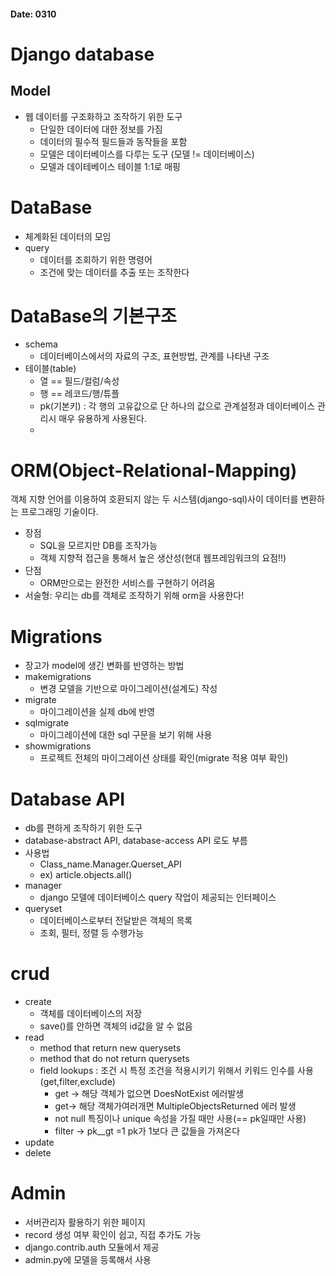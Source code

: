 #### Date: 0310

#  Django database



## Model

- 웹 데이터를 구조화하고 조작하기 위한 도구
  - 단일한 데이터에 대한 정보를 가짐
  - 데이터의 필수적 필드들과 동작들을 포함
  - 모델은 데이터베이스를 다루는 도구 (모델 != 데이터베이스)
  - 모델과 데이테베이스 테이블 1:1로 매핑 



# DataBase 

- 체계화된 데이터의 모임
- query
  - 데이터를 조회하기 위한 명령어
  - 조건에 맞는 데이터를 추출 또는 조작한다



# DataBase의 기본구조

- schema	
  - 데이터베이스에서의 자료의 구조, 표현방법, 관계를 나타낸 구조
- 테이블(table)
  - 열 == 필드/컬럼/속성 
  - 행 == 레코드/행/튜플
  - pk(기본키) : 각 행의 고유값으로 단 하나의 값으로 관계설정과 데이터베이스 관리시 매우 유용하게 사용된다.
  - 



# ORM(Object-Relational-Mapping)

객체 지향 언어를 이용하여 호환되지 않는 두 시스템(django-sql)사이 데이터를 변환하는 프로그래밍 기술이다.

- 장점
  - SQL을 모르지만 DB를 조작가능
  - 객체 지향적 접근을 통해서 높은 생산성(현대 웹프레임워크의 요점!!)
- 단점
  - ORM만으로는 완전한 서비스를 구현하기 어려움
- 서술형: 우리는 db를 객체로 조작하기 위해 orm을 사용한다!



#  Migrations

- 장고가 model에 생긴 변화를 반영하는 방법
- makemigrations
  - 변경 모델을 기반으로 마이그레이션(설계도) 작성
- migrate
  - 마이그레이션을 실제 db에 반영
- sqlmigrate
  - 마이그레이션에 대한 sql 구문을 보기 위해 사용
- showmigrations
  - 프로젝트 전체의 마이그레이션 상태를 확인(migrate 적용 여부 확인)



#  Database API

- db를 편하게 조작하기 위한 도구
- database-abstract API, database-access API 로도 부름
- 사용법
  - Class_name.Manager.Querset_API
  - ex) article.objects.all()
- manager
  - django 모델에 데이터베이스 query 작업이 제공되는 인터페이스
- queryset
  - 데이터베이스로부터 전달받은 객체의 목록
  - 조회, 필터, 정렬 등 수행가능



# crud

- create 
  - 객체를 데이터베이스의 저장
  - save()를 안하면 객체의 id값을 알 수 없음
- read 
  - method that return new querysets
  - method that do not return querysets
  - field lookups : 조건 시 특정 조건을 적용시키기 위해서 키워드 인수를 사용(get,filter,exclude)
    - get -> 해당 객체가 없으면 DoesNotExist 에러발생
    - get-> 해당 객체가여러개면 MultipleObjectsReturned 에러 발생
    - not null 특징이나 unique 속성을 가질 때만 사용(== pk일때만 사용)
    - filter -> pk__gt =1 pk가 1보다 큰 값들을 가져온다
- update 
- delete



# Admin

- 서버관리자 활용하기 위한 페이지
- record 생성 여부 확인이 쉽고, 직접 추가도 가능
- django.contrib.auth 모듈에서 제공
- admin.py에 모델을 등록해서 사용

